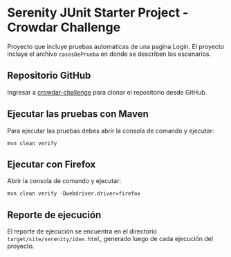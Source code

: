 # Serenity JUnit Starter Project - Crowdar Challenge

Proyecto que incluye pruebas automaticas de una pagina Login. 
El proyecto incluye el archivo `casosDePrueba` en donde se describen los escenarios.

## Repositorio GitHub

Ingresar a [crowdar-challenge](https://github.com/lucasemanuelherrera/crowdar-challenge) para clonar el repositorio desde GitHub. 

## Ejecutar las pruebas con Maven

Para ejecutar las pruebas debes abrir la consola de comando y ejecutar:

    mvn clean verify

## Ejecutar con Firefox 

Abrir la consola de comando y ejecutar:

    mvn clean verify -Dwebdriver.driver=firefox 

## Reporte de ejecución

El reporte de ejecución se encuentra en el directorio `target/site/serenity/idex.html`, generado luego de cada ejecución del proyecto.
